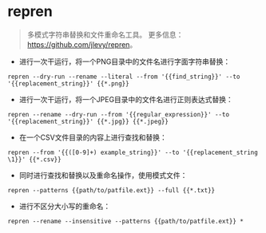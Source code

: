 # repren

> 多模式字符串替换和文件重命名工具。
> 更多信息：<https://github.com/jlevy/repren>。

- 进行一次干运行，将一个PNG目录中的文件名进行字面字符串替换：

`repren --dry-run --rename --literal --from '{{find_string}}' --to '{{replacement_string}}' {{*.png}}`

- 进行一次干运行，将一个JPEG目录中的文件名进行正则表达式替换：

`repren --rename --dry-run --from '{{regular_expression}}' --to '{{replacement_string}}' {{*.jpg}} {{*.jpeg}}`

- 在一个CSV文件目录的内容上进行查找和替换：

`repren --from '{{([0-9]+) example_string}}' --to '{{replacement_string \1}}' {{*.csv}}`

- 同时进行查找和替换以及重命名操作，使用模式文件：

`repren --patterns {{path/to/patfile.ext}} --full {{*.txt}}`

- 进行不区分大小写的重命名：

`repren --rename --insensitive --patterns {{path/to/patfile.ext}} *`